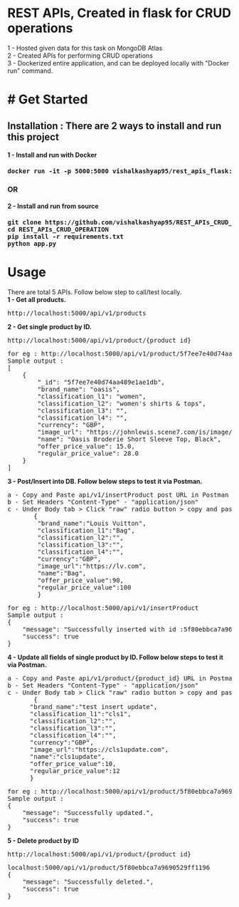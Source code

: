 # REST APIs, Created in flask for CRUD operations
  1 - Hosted given data for this task on MongoDB Atlas<br>
  2 - Created APIs for performing CRUD operations<br>
  3 - Dockerized entire application, and can be deployed locally with "Docker run" command.
  
<h1># Get Started</h1>
<h2>Installation : There are 2 ways to install and run this project</h2>
<h4>1 - Install and run with Docker<h4>
<pre>docker run -it -p 5000:5000 vishalkashyap95/rest_apis_flask:v1</pre>
<h3>OR</h3>
<h4>2 - Install and run from source<h4>
<pre>
git clone https://github.com/vishalkashyap95/REST_APIs_CRUD_OPERATION.git
cd REST_APIs_CRUD_OPERATION
pip install -r requirements.txt
python app.py
</pre>
<h1>Usage</h1>
There are total 5 APIs. Follow below step to call/test locally.<br>
<b>1 - Get all products.</b>
<pre>http://localhost:5000/api/v1/products</pre>
<b>2 - Get single product by ID.</b><br>
<pre>http://localhost:5000/api/v1/product/{product_id}</pre>
<pre>for eg : http://localhost:5000/api/v1/product/5f7ee7e40d74aa489e1ae1db
Sample output : 
[
    {
        "_id": "5f7ee7e40d74aa489e1ae1db",
        "brand_name": "oasis",
        "classification_l1": "women",
        "classification_l2": "women's shirts & tops",
        "classification_l3": "",
        "classification_l4": "",
        "currency": "GBP",
        "image_url": "https://johnlewis.scene7.com/is/image/JohnLewis/004263617?",
        "name": "Oasis Broderie Short Sleeve Top, Black",
        "offer_price_value": 15.0,
        "regular_price_value": 28.0
    }
]</pre>
<b>3 - Post/Insert into DB. Follow below steps to test it via Postman.</b><br>
<pre>a - Copy and Paste api/v1/insertProduct post URL in Postman and select method as "POST".
b - Set Headers "Content-Type" - "application/json"
c - Under Body tab > Click "raw" radio button > copy and paste below json into the body and select type as "JSON". Refer this link(![post_req_body](https://user-images.githubusercontent.com/46747690/95639350-c6775600-0ab5-11eb-95fe-56946bb9cfcf.PNG)).
       {
        "brand_name":"Louis Vuitton",
        "classification_l1":"Bag",
        "classification_l2":"",
        "classification_l3":"",
        "classification_l4":"",
        "currency":"GBP",
        "image_url":"https://lv.com",
        "name":"Bag",
        "offer_price_value":90,
        "regular_price_value":100
        }</pre> 

<pre>for eg : http://localhost:5000/api/v1/insertProduct
Sample output : 
{
    "message": "Successfully inserted with id :5f80ebbca7a9690529ff1196",
    "success": true
}</pre>
<b>4 - Update all fields of single product by ID. Follow below steps to test it via Postman.</b><br>
<pre>a - Copy and Paste api/v1/product/{product_id} URL in Postman and select method as "PUT".
b - Set Headers "Content-Type" - "application/json"
c - Under Body tab > Click "raw" radio button > copy and paste below json into the body and select type as "JSON".
       {
      "brand_name":"test insert update",
      "classification_l1":"cls1",
      "classification_l2":"",
      "classification_l3":"",
      "classification_l4":"",
      "currency":"GBP",
      "image_url":"https://cls1update.com",
      "name":"cls1update",
      "offer_price_value":10,
      "regular_price_value":12
      }</pre> 

<pre>for eg : http://localhost:5000/api/v1/product/5f80ebbca7a9690529ff1196
Sample output : 
{
    "message": "Successfully updated.",
    "success": true
}</pre>
<b>5 - Delete product by ID</b><br>
<pre>http://localhost:5000/api/v1/product/{product_id}</pre>
<pre>localhost:5000/api/v1/product/5f80ebbca7a9690529ff1196
{
    "message": "Successfully deleted.",
    "success": true
}</pre>

